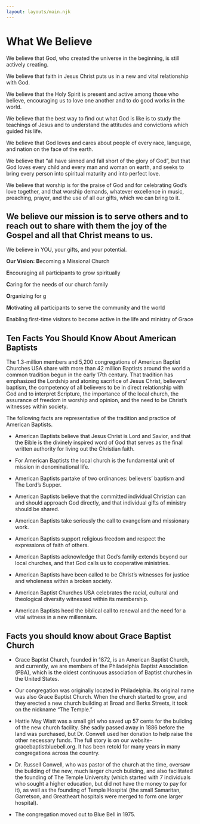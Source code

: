 ```yaml
---
layout: layouts/main.njk
---
```


# What We Believe

We believe that God, who created the universe in the beginning, is still actively creating.

We believe that faith in Jesus Christ puts us in a new and vital relationship with God.

We believe that the Holy Spirit is present and active among those who believe, encouraging us to love one another and to do good works in the world.

We believe that the best way to find out what God is like is to study the teachings of Jesus and to understand the attitudes and convictions which guided his life.

We believe that God loves and cares about people of every race, language, and nation on the face of the earth.

We believe that “all have sinned and fall short of the glory of God”, but that God loves every child and every man and woman on earth, and seeks to bring every person into spiritual maturity and into perfect love.

We believe that worship is for the praise of God and for celebrating God’s love together, and that worship demands, whatever excellence in music, preaching, prayer, and the use of all our gifts, which we can bring to it.

## We believe our mission is to serve others and to reach out to share with them the joy of the Gospel and all that Christ means to us.

We believe in YOU, your gifts, and your potential.

**Our Vision:**
**B**ecoming a Missional Church

**E**ncouraging all participants to grow spiritually

**C**aring for the needs of our church family

**O**rganizing for g

**M**otivating all participants to serve the community and the world

**E**nabling first-time visitors to become active in the life and ministry of Grace

## Ten Facts You Should Know About American Baptists

The 1.3-million members and 5,200 congregations of American Baptist Churches USA share with more than 42 million Baptists around the world a common tradition begun in the early 17th century. That tradition has emphasized the Lordship and atoning sacrifice of Jesus Christ, believers’ baptism, the competency of all believers to be in direct relationship with God and to interpret Scripture, the importance of the local church, the assurance of freedom in worship and opinion, and the need to be Christ’s witnesses within society.

The following facts are representative of the tradition and practice of American Baptists.

- American Baptists believe that Jesus Christ is Lord and Savior, and that the Bible is the divinely inspired word of God that serves as the final written authority for living out the Christian faith.

- For American Baptists the local church is the fundamental unit of mission in denominational life.

- American Baptists partake of two ordinances: believers’ baptism and The Lord’s Supper.

- American Baptists believe that the committed individual Christian can and should approach God directly, and that individual gifts of ministry should be shared.

- American Baptists take seriously the call to evangelism and missionary work.

- American Baptists support religious freedom and respect the expressions of faith of others.

- American Baptists acknowledge that God’s family extends beyond our local churches, and that God calls us to cooperative ministries.

- American Baptists have been called to be Christ’s witnesses for justice and wholeness within a broken society.

- American Baptist Churches USA celebrates the racial, cultural and theological diversity witnessed within its membership.

- American Baptists heed the biblical call to renewal and the need for a vital witness in a new millennium.

## Facts you should know about Grace Baptist Church

- Grace Baptist Church, founded in 1872, is an American Baptist Church, and currently, we are members of the Philadelphia Baptist Association (PBA), which is the oldest continuous association of Baptist churches in the United States.

- Our congregation was originally located in Philadelphia. Its original name was also Grace Baptist Church. When the church started to grow, and they erected a new church building at Broad and Berks Streets, it took on the nickname “The Temple.”

- Hattie May Wiatt was a small girl who saved up 57 cents for the building of the new church facility. She sadly passed away in 1886 before the land was purchased, but Dr. Conwell used her donation to help raise the other necessary funds. The full story is on our website- gracebaptistbluebell.org. It has been retold for many years in many congregations across the country.

- Dr. Russell Conwell, who was pastor of the church at the time, oversaw the building of the new, much larger church building, and also facilitated the founding of The Temple University (which started with 7 individuals who sought a higher education, but did not have the money to pay for it), as well as the founding of Temple Hospital (the small Samaritan, Garretson, and Greatheart hospitals were merged to form one larger hospital).

- The congregation moved out to Blue Bell in 1975.
